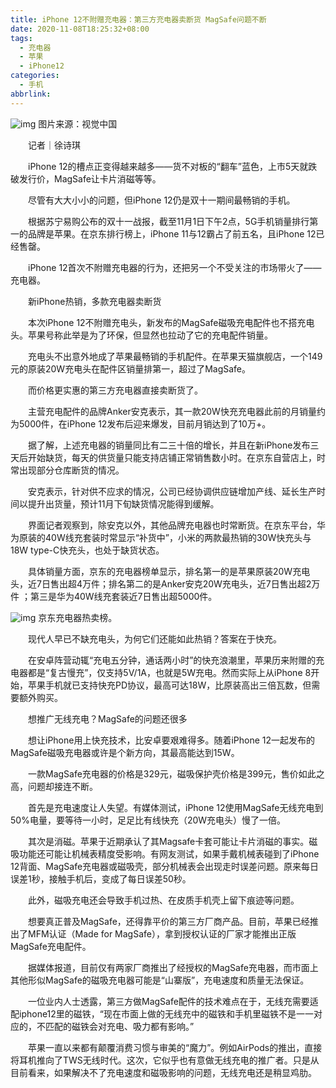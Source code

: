 ```yaml
---
title: iPhone 12不附赠充电器：第三方充电器卖断货 MagSafe问题不断
date: 2020-11-08T18:25:32+08:00
tags:
  - 充电器
  - 苹果
  - iPhone12
categories:
  - 手机
abbrlink:
---
```


![img](https://cdn.jsdelivr.net/gh/yakeing/Documentation@main/Hexo/images/5d84-kcieywa3525418.jpg)
图片来源：视觉中国

　　记者｜徐诗琪

　　iPhone 12的槽点正变得越来越多——货不对板的“翻车”蓝色，上市5天就跌破发行价，MagSafe让卡片消磁等等。

　　尽管有大大小小的问题，但iPhone 12仍是双十一期间最畅销的手机。

　　根据苏宁易购公布的双十一战报，截至11月1日下午2点，5G手机销量排行第一的品牌是苹果。在京东排行榜上，iPhone 11与12霸占了前五名，且iPhone 12已经售罄。

　　iPhone 12首次不附赠充电器的行为，还把另一个不受关注的市场带火了——充电器。

　　新iPhone热销，多款充电器卖断货

　　本次iPhone 12不附赠充电头，新发布的MagSafe磁吸充电配件也不搭充电头。苹果号称此举是为了环保，但显然也拉动了它的充电配件销量。

　　充电头不出意外地成了苹果最畅销的手机配件。在苹果天猫旗舰店，一个149元的原装20W充电头在配件区销量排第一，超过了MagSafe。

　　而价格更实惠的第三方充电器直接卖断货了。

　　主营充电配件的品牌Anker安克表示，其一款20W快充充电器此前的月销量约为5000件，在iPhone 12发布后迎来爆发，目前月销达到了10万+。

　　据了解，上述充电器的销量同比有二三十倍的增长，并且在新iPhone发布三天后开始缺货，每天的供货量只能支持店铺正常销售数小时。在京东自营店上，时常出现部分仓库断货的情况。

　　安克表示，针对供不应求的情况，公司已经协调供应链增加产线、延长生产时间以提升出货量，预计11月下旬缺货情况能得到缓解。

　　界面记者观察到，除安克以外，其他品牌充电器也时常断货。在京东平台，华为原装的40W线充套装时常显示“补货中”，小米的两款最热销的30W快充头与18W type-C快充头，也处于缺货状态。

　　具体销量方面，京东的充电器榜单显示，排名第一的是苹果原装20W充电头，近7日售出超4万件；排名第二的是Anker安克20W充电头，近7日售出超2万件 ；第三是华为40W线充套装近7日售出超5000件。

![img](https://cdn.jsdelivr.net/gh/yakeing/Documentation@main/Hexo/images/322b-kcieywa3560370.png)
京东充电器热卖榜。

　　现代人早已不缺充电头，为何它们还能如此热销？答案在于快充。

　　在安卓阵营动辄“充电五分钟，通话两小时”的快充浪潮里，苹果历来附赠的充电器都是“复古慢充”，仅支持5V/1A，也就是5W充电。然而实际上从iPhone 8开始，苹果手机就已支持快充PD协议，最高可达18W，比原装高出三倍瓦数，但需要额外购买。

　　想推广无线充电？MagSafe的问题还很多

　　想让iPhone用上快充技术，比安卓要艰难得多。随着iPhone 12一起发布的MagSafe磁吸充电器或许是个新方向，其最高能达到15W。

　　一款MagSafe充电器的价格是329元，磁吸保护壳价格是399元，售价如此之高，问题却接连不断。

　　首先是充电速度让人失望。有媒体测试，iPhone 12使用MagSafe无线充电到50%电量，要等待一小时，足足比有线快充（20W充电头）慢了一倍。

　　其次是消磁。苹果于近期承认了其Magsafe卡套可能让卡片消磁的事实。磁吸功能还可能让机械表精度受影响。有网友测试，如果手戴机械表碰到了iPhone 12背面、MagSafe充电器或磁吸壳，部分机械表会出现走时误差问题。原来每日误差1秒，接触手机后，变成了每日误差50秒。

　　此外，磁吸充电还会导致手机过热、在皮质手机壳上留下痕迹等问题。

　　想要真正普及MagSafe，还得靠平价的第三方厂商产品。目前，苹果已经推出了MFM认证（Made for MagSafe），拿到授权认证的厂家才能推出正版MagSafe充电配件。

　　据媒体报道，目前仅有两家厂商推出了经授权的MagSafe充电器，而市面上其他形似MagSafe的磁吸充电器可能是“山寨版”，充电速度和质量无法保证。

　　一位业内人士透露，第三方做MagSafe配件的技术难点在于，无线充需要适配iphone12里的磁铁，“现在市面上做的无线充中的磁铁和手机里磁铁不是一一对应的，不匹配的磁铁会对充电、吸力都有影响。”

　　苹果一直以来都有颠覆消费习惯与审美的“魔力”。例如AirPods的推出，直接将耳机推向了TWS无线时代。这次，它似乎也有意做无线充电的推广者。只是从目前看来，如果解决不了充电速度和磁吸影响的问题，无线充电还是稍显鸡肋。